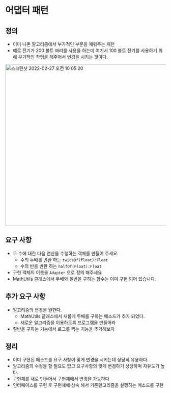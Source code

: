 # 어댑터 패턴

## 정의

- 이미 나온 알고리즘에서 부가적인 부분을 채워주는 패턴
- 예로 전기가 200 볼트 짜리를 사용을 하는데 여기서 100 볼트 전기를 사용하기 위해 부가적인 작업을 해주어서 변경을 시키는 것이다.

<img width="505" alt="스크린샷 2022-02-27 오전 10 05 20" src="https://user-images.githubusercontent.com/53357210/155864281-3fa6e745-f778-4ae9-b3b3-f1e5ac449da7.png">

## 요구 사항

- 두 수에 대한 다음 연산을 수행하는 객체를 만들어 주세요.
    - 수의 두배를 반환 하는 `twiceOf(float):Float`
    - 수의 반을 반환 하는 `halfOf(Float):Float`
- 구현 객체의 이름을 `Adapter` 으로 정의 해주세요
- MathUtils 클래스에서 두배와 절반을 구하는 함수는 이미 구현 되어 있습니다.

## 추가 요구 사항

- 알고리즘의 변경을 원한다.
    - MathUtils 클래스에서 새롭게 두배를 구하는 메소드가 추가 되었다.
    - 새로운 알고리즘을 이용하도록 프로그램을 만들어라
- 절반을 구하는 기능에서 로그를 찍는 기능을 추가해보자

## 정리

- 이미 구현된 메소드를 요구 사항이 맞게 변경을 시키는데 상당히 유용하다.
- 알고리즘의 수정을 할 필요도 없고 요구사항의 맞게 변경하기 상당하며 자유도가 높다.
- 구현체를 새로 만들어서 구현체에서 변경을 가능하다. 
- 인터페이스를 구현 후 구현체에 상속 해서 기존알고리즘을 실행하는 메소드를 구현 
